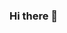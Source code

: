### Hi there 👋

<!--
**Pavankumar786/Pavankumar786** is a ✨ _special_ ✨ repository because its `README.md` (this file) appears on your GitHub profile.

Here are some ideas to get you started:

- 🔭 I’m currently working on course
- 🌱 I’m currently Golang
- 👯 I’m looking to collaborate on open source
- 🤔 I’m looking for help with Golang
- 💬 Ask me about ...Soft Skills
- 📫 How to reach me: ...LinkedIn(Pavan Kumar)
- 😄 Pronouns: ...He/Him
- ⚡ Fun fact: ...I am Very HAPPY!!!
-->
